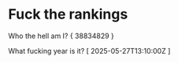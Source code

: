 # Fuck the rankings

Who the hell am I?
{ 38834829 }

What fucking year is it?
[ 2025-05-27T13:10:00Z ]
